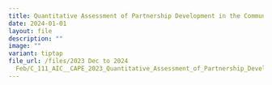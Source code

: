 ```yaml
---
title: Quantitative Assessment of Partnership Development in the Communities of Care
date: 2024-01-01
layout: file
description: ""
image: ""
variant: tiptap
file_url: /files/2023 Dec to 2024
  Feb/C_111_AIC__CAPE_2023_Quantitative_Assessment_of_Partnership_Development_in_the_CoC.pdf
---
```

